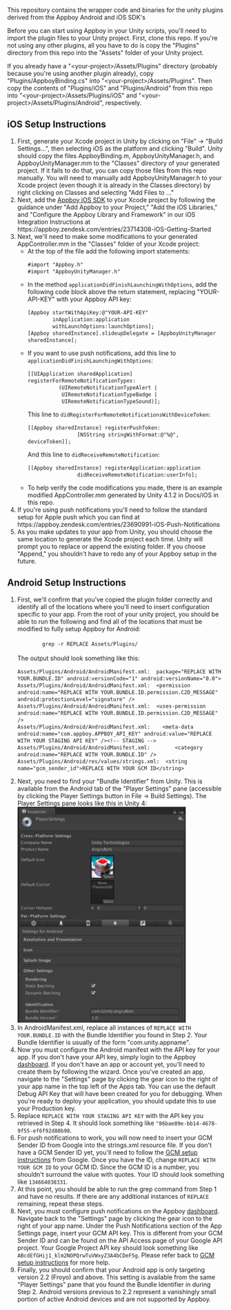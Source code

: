 This repository contains the wrapper code and binaries for the unity plugins derived from the Appboy Android and iOS SDK's

Before you can start using Appboy in your Unity scripts, you'll need to import the plugin files to your Unity project. First, clone this repo. If you're not using any other plugins, all you have to do is copy the "Plugins" directory from this repo into the "Assets" folder of your Unity project. 

If you already have a "\<your-project>/Assets/Plugins" directory (probably because you're using another plugin already), copy "Plugins/AppboyBinding.cs" into "\<your-project>/Assets/Plugins". Then copy the contents of "Plugins/iOS" and "Plugins/Android" from this repo into "\<your-project>/Assets/Plugins/iOS" and "\<your-project>/Assets/Plugins/Android", respectively.

## iOS Setup Instructions
<ol>
<li>
First, generate your Xcode project in Unity by clicking on "File" -> "Build Settings...", then selecting iOS as the platform and clicking "Build". Unity should copy the files AppboyBinding.m, AppboyUnityManager.h, and AppboyUnityManager.mm to the "Classes" directory of your generated project. If it fails to do that, you can copy those files from this repo manually. You will need to manually add AppboyUnityManager.h to your Xcode project (even though it is already in the Classes directory) by right clicking on Classes and selecting "Add Files to ..."
</li>
<li>
Next, add the <a href="https://github.com/appboy/appboy-ios-sdk">Appboy iOS SDK</a> to your Xcode project by following the guidance under "Add Appboy to your Project," "Add the iOS Libraries," and "Configure the Appboy Library and Framework" in our iOS Integration Instructions at https://appboy.zendesk.com/entries/23714308-iOS-Getting-Started
</li>
<li>
Next, we'll need to make some modifications to your generated AppController.mm in the "Classes" folder of your Xcode project:
<ul>
<li>
At the top of the file add the following import statements:
<pre><code>#import "Appboy.h"
#import "AppboyUnityManager.h"
</code></pre>
</li>
<li>
In the method <code>applicationDidFinishLaunchingWithOptions</code>, add the following code block above the return statement, replacing "YOUR-API-KEY" with your Appboy API key:
<pre><code>[Appboy startWithApiKey:@"YOUR-API-KEY"
        inApplication:application
        withLaunchOptions:launchOptions];
[Appboy sharedInstance].slideupDelegate = [AppboyUnityManager sharedInstance];
</code></pre>
</li>
<li>
If you want to use push notifications, add this line to <code>applicationDidFinishLaunchingWithOptions</code>:
<pre><code>[[UIApplication sharedApplication] registerForRemoteNotificationTypes: 
          (UIRemoteNotificationTypeAlert | 
           UIRemoteNotificationTypeBadge |     
           UIRemoteNotificationTypeSound)];
</code></pre>
This line to <code>didRegisterForRemoteNotificationsWithDeviceToken</code>:
<pre><code>[[Appboy sharedInstance] registerPushToken:
                [NSString stringWithFormat:@"%@", deviceToken]];
</code></pre>
And this line to <code>didReceiveRemoteNotification</code>:
<pre><code>[[Appboy sharedInstance] registerApplication:application
                didReceiveRemoteNotification:userInfo];
</code></pre>
</li>
<li>
To help verify the code modifications you made, there is an example modified AppController.mm generated by Unity 4.1.2 in Docs/iOS in this repo.
</li>
</ul>
</li>
<li>
If you're using push notifications you'll need to follow the standard setup for Apple push which you can find at https://appboy.zendesk.com/entries/23690991-iOS-Push-Notifications
</li>
<li>
As you make updates to your app from Unity, you should choose the same location to generate the Xcode project each time. Unity will prompt you to replace or append the existing folder. If you choose "Append," you shouldn't have to redo any of your Appboy setup in the future.
</li>
</ol>

## Android Setup Instructions
<ol>
<li>
First, we'll confirm that you've copied the plugin folder correctly and identify all of the locations where you'll need to insert configuration specific to your app. From the root of your unity project, you should be able to run the following and find all of the locations that must be modified to fully setup Appboy for Android:
<br />
<code>
        grep -r REPLACE Assets/Plugins/
</code>
<br />
The output should look something like this:
<pre><code>Assets/Plugins/Android/AndroidManifest.xml:  package="REPLACE WITH YOUR.BUNDLE.ID" android:versionCode="1" android:versionName="0.0"&gt;
Assets/Plugins/Android/AndroidManifest.xml:  &lt;permission android:name="REPLACE WITH YOUR.BUNDLE.ID.permission.C2D_MESSAGE" android:protectionLevel="signature" /&gt;
Assets/Plugins/Android/AndroidManifest.xml:  &lt;uses-permission android:name="REPLACE WITH YOUR.BUNDLE.ID.permission.C2D_MESSAGE" /&gt;
Assets/Plugins/Android/AndroidManifest.xml:    &lt;meta-data android:name="com.appboy.APPBOY_API_KEY" android:value="REPLACE WITH YOUR STAGING API KEY" /&gt;&lt;!-- STAGING --&gt;
Assets/Plugins/Android/AndroidManifest.xml:        &lt;category android:name="REPLACE WITH YOUR.BUNDLE.ID" /&gt;
Assets/Plugins/Android/res/values/strings.xml:  &lt;string name="gcm_sender_id">REPLACE WITH YOUR GCM ID&lt;/string&gt;
</code></pre>
</li>
<li>Next, you need to find your "Bundle Identifier" from Unity. This is available from the Android tab of the "Player Settings" pane (accessible by clicking the Player Settings button in File -> Build Settings). The Player Settings pane looks like this in Unity 4: 
<br />
<img height=500 src="Docs/Images/UnityBundleIdentifier.png" />
</li>
<li>
In AndroidManifest.xml, replace all instances of <code>REPLACE WITH YOUR.BUNDLE.ID</code> with the Bundle Identifier you found in Step 2. Your Bundle Identifier is usually of the form "com.unity.appname".
</li>
<li>
Now you must configure the Android manifest with the API key for your app. If you don't have your API key, simply login to the Appboy <a href="http://sweeney.appboy.com">dashboard</a>. If you don't have an app or account yet, you'll need to create them by following the wizard. Once you've created an app, navigate to the "Settings" page by clicking the gear icon to the right of your app name in the top left of the Apps tab. You can use the default Debug API Key that will have been created for you for debugging. When you're ready to deploy your application, you should update this to use your Production key.
</li>
<li>
Replace <code>REPLACE WITH YOUR STAGING API KEY</code> with the API key you retrieved in Step 4. It should look something like <code>"86bae89e-bb14-4678-9f55-ef6f92d80b98</code>.
</li>
<li>
For push notifications to work, you will now need to insert your GCM Sender ID from Google into the strings.xml resource file. If you don't have a GCM Sender ID yet, you'll need to follow the <a href="http://developer.android.com/google/gcm/gs.html">GCM setup instructions</a> from Google. Once you have the ID, change <code>REPLACE WITH YOUR GCM ID</code> to your GCM ID. Since the GCM ID is a number, you shouldn't surround the value with quotes. Your ID should look something like <code>134664038331</code>.
<li>
At this point, you should be able to run the grep command from Step 1 and have no results. If there are any additional instances of <code>REPLACE</code> remaining, repeat these steps.
</li>
<li>Next, you must configure push notifications on the Appboy <a href="http://dashboard.appboy.com">dashboard</a>. Navigate back to the "Settings" page by clicking the gear icon to the right of your app name. Under the Push Notifications section of the App Settings page, insert your GCM API key. This is different from your GCM Sender ID and can be found on the API Access page of your Google API project. Your Google Project API key should look something like <code>ABcdEfGHij1_klm2NOPQrwTuVWxyZ3A4bCDeF5g</code>. Please refer back to <a href="http"//developer.android.com/google/gcm/gs.html">GCM setup instructions</a> for more help.
</li>
<li>
Finally, you should confirm that your Android app is only targeting version 2.2 (Froyo) and above. This setting is available from the same "Player Settings" pane that you found the Bundle Identifier in during Step 2. Android versions previous to 2.2 represent a vanishingly small portion of active Android devices and are not supported by Appboy.
</li>
</ol>
